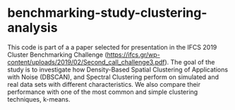 # benchmarking-study-clustering-analysis

This code is part of a a paper selected for presentation in the IFCS 2019 Cluster Benchmarking Challenge (https://ifcs.gr/wp-content/uploads/2019/02/Second_call_challenge3.pdf).
The goal of the study is to investigate how Density-Based Spatial Clustering of Applications with Noise (DBSCAN), 
and Spectral Clustering perform on simulated and real data sets with different characteristics. 
We also compare their performance with one of the most common and simple clustering techniques, k-means.
